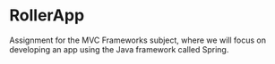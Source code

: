 # RollerApp
Assignment for the MVC Frameworks subject, where we will focus on developing an app using the Java framework called Spring.
